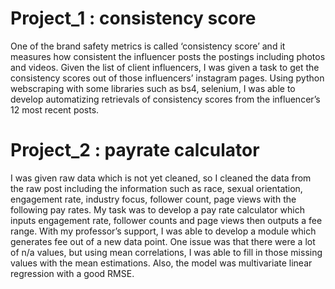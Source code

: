 # Project_1 : consistency score
One of the brand safety metrics is called ‘consistency score’ and it measures how
consistent the influencer posts the postings including photos and videos. Given the list
of client influencers, I was given a task to get the consistency scores out of those
influencers’ instagram pages. Using python webscraping with some libraries such as
bs4, selenium, I was able to develop automatizing retrievals of consistency scores from
the influencer’s 12 most recent posts.

# Project_2 : payrate calculator
I was given raw data which is not yet cleaned, so I cleaned the data from the raw post
including the information such as race, sexual orientation, engagement rate, industry
focus, follower count, page views with the following pay rates. 
My task was to develop a pay rate calculator which inputs engagement rate, follower counts and page views
then outputs a fee range.
With my professor’s support, I was able to develop a module which generates fee out of
a new data point. One issue was that there were a lot of n/a values, but using mean
correlations, I was able to fill in those missing values with the mean estimations. Also,
the model was multivariate linear regression with a good RMSE.